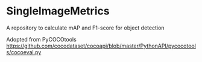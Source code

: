 # SingleImageMetrics

A repository to calculate mAP and F1-score for object detection

Adopted from PyCOCOtools
https://github.com/cocodataset/cocoapi/blob/master/PythonAPI/pycocotools/cocoeval.py